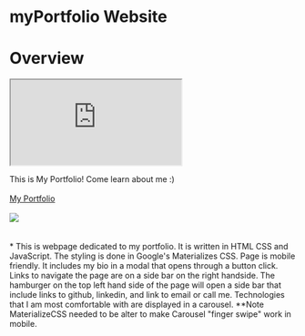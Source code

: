 # myPortfolio Website

# Overview

<iframe src="https://docs.google.com/document/d/e/2PACX-1vSOB0fWdE13F0CnmX4f1FGs5rRhP6FxP5lTlF5LGUb1vMupI_N4YMH27Pu0DfKi92IvnL3GpWS1FaA7/pub?embedded=true"></iframe>

This is My Portfolio! Come learn about me :)
<br>
<br>
<a href="https://gentle-stream-24056.herokuapp.com/">My Portfolio</a>
<br>
<br>
<a href="https://gentle-stream-24056.herokuapp.com/"><img src="https://media.giphy.com/media/26FfgWEo0l6VMmZfW/giphy.gif" /></a>  
<br>
<br>
    * This is webpage dedicated to my portfolio. It is written in HTML CSS and JavaScript. The styling is done in Google's Materializes CSS. Page is mobile friendly. It includes my bio in a modal that opens through a button click. Links to navigate the page are on a side bar on the right handside. The hamburger on the top left hand side of the page will open a side bar that include links to github, linkedin, and link to email or call me. Technologies that I am most comfortable with are displayed in a carousel. **Note MaterializeCSS needed to be alter to make Carousel "finger swipe" work in mobile.

    
